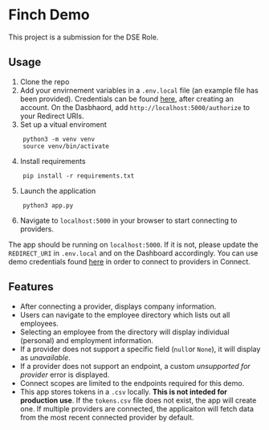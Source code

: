 # Finch Demo

This project is a submission for the DSE Role.


## Usage
1. Clone the repo
2. Add your envirnement variables in a `.env.local` file (an example file has been provided). Credentials can be found [here](https://dashboard.tryfinch.com/), after creating an account. On the Dasbhaord, add `http://localhost:5000/authorize` to your Redirect URIs.
3. Set up a vitual enviroment
```
    python3 -m venv venv
    source venv/bin/activate
```
4. Install requirements
```
    pip install -r requirements.txt
```
5. Launch the application
```
    python3 app.py
```
6. Navigate to `localhost:5000` in your browser to start connecting to providers.

The app should be running on `localhost:5000`. If it is not, please update the `REDIRECT_URI` in `.env.local` and on the Dashboard accordingly.
You can use demo credentials found [here](https://developer.tryfinch.com/implementation-guide/Test/Finch-Sandbox#simulating-credential-flows) in order to connect to providers in Connect.


## Features
- After connecting a provider, displays company information. 
- Users can navigate to the employee directory which lists out all employees.
- Selecting an employee from the directory will display individual (personal) and employment information.
- If a provider does not support a specific field (`null`or `None`), it will display as *unavailable*.
- If a provider does not support an endpoint, a custom *unsupported for provider* error is displayed.
- Connect scopes are limited to the endpoints required for this demo.
- This app stores tokens in a `.csv` locally. **This is not inteded for production use**. If the `tokens.csv` file does not exist, the app will create one. If multiple providers are connected, the applicaiton will fetch data from the most recent connected provider by default. 
